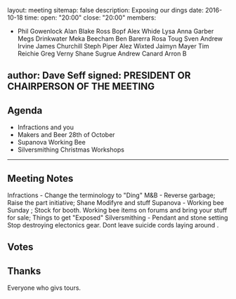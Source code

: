 layout: meeting
sitemap: false
description: Exposing our dings
date: 2016-10-18
time:
  open: "20:00"
  close: "20:00"
members:
  - Phil Gowenlock
Alan Blake
Ross Bopf
Alex Whide
Lysa
Anna Garber
Megs Drinkwater
Meka Beecham
Ben Barerra
Rosa Toug
Sven 
Andrew Irvine
James Churchill
Steph Piper
Alez Wixted
Jaimyn Mayer
Tim Reichie
Greg Verny
Shane Sugrue
Andrew Canard
Arron B

author: Dave Seff
signed: PRESIDENT OR CHAIRPERSON OF THE MEETING
---

## Agenda

- Infractions and you
- Makers and Beer 28th of October
- Supanova Working Bee
- Silversmithing Christmas Workshops

---

## Meeting Notes

Infractions - Change the terminology to "Ding"
M&B - Reverse garbage; Raise the part initiative; Shane Modifyre and stuff
Supanova - Working bee Sunday ; Stock for booth. Working bee items on forums and bring your stuff for sale; Things to get "Exposed"
Silversmithing - Pendant and stone setting
Stop destroying electonics gear. Dont leave suicide cords laying around .

## Votes

## Thanks
Everyone who givs tours.

